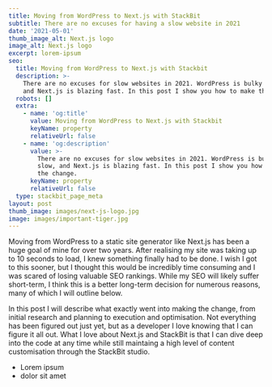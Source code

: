 ```yaml
---
title: Moving from WordPress to Next.js with StackBit
subtitle: There are no excuses for having a slow website in 2021
date: '2021-05-01'
thumb_image_alt: Next.js logo
image_alt: Next.js logo
excerpt: lorem-ipsum
seo:
  title: Moving from WordPress to Next.js with Stackbit
  description: >-
    There are no excuses for slow websites in 2021. WordPress is bulky and slow,
    and Next.js is blazing fast. In this post I show you how to make the change.
  robots: []
  extra:
    - name: 'og:title'
      value: Moving from WordPress to Next.js with Stackbit
      keyName: property
      relativeUrl: false
    - name: 'og:description'
      value: >-
        There are no excuses for slow websites in 2021. WordPress is bulky and
        slow, and Next.js is blazing fast. In this post I show you how to make
        the change.
      keyName: property
      relativeUrl: false
  type: stackbit_page_meta
layout: post
thumb_image: images/next-js-logo.jpg
image: images/important-tiger.jpg
---
```

Moving from WordPress to a static site generator like Next.js has been a huge goal of mine for over two years. After realising my site was taking up to 10 seconds to load, I knew something finally had to be done. I wish I got to this sooner, but I thought this would be incredibly time consuming and I was scared of losing valuable SEO rankings. While my SEO will likely suffer short-term, I think this is a better long-term decision for numerous reasons, many of which I will outline below.

In this post I will describe what exactly went into making the change, from initial research and planning to execution and optimisation. Not everything has been figured out just yet, but as a developer I love knowing that I can figure it all out. What I love about Next.js and StackBit is that I can dive deep into the code at any time while still maintaing a high level of content customisation through the StackBit studio.

*   Lorem ipsum
*   dolor sit amet

